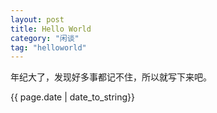 ```yaml
---
layout: post
title: Hello World
category: "闲谈"
tag: "helloworld"
---
```



<p>年纪大了，发现好多事都记不住，所以就写下来吧。</p>

<p>{{ page.date | date_to_string}}</p>
